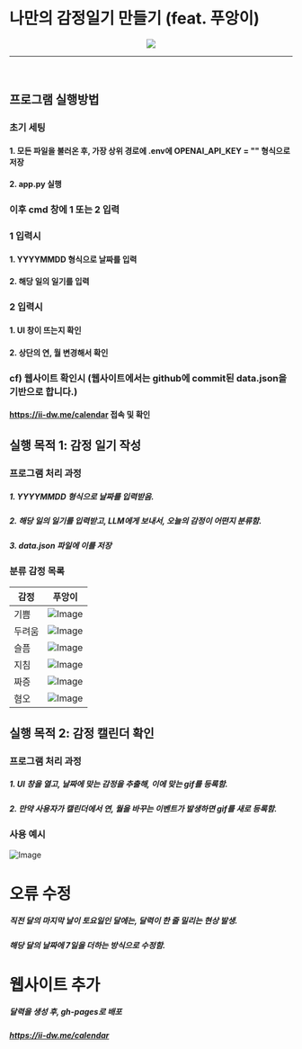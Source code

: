 # 나만의 감정일기 만들기 (feat. 푸앙이)


<div align="center">
<img src="https://img.shields.io/badge/Python-white?style=flat&logo=Python&logoColor=blue"/> 
</div>
<hr/>
<br>

## 프로그램 실행방법

### 초기 세팅
#### 1. 모든 파일을 불러온 후, 가장 상위 경로에 .env에 OPENAI_API_KEY = "<YOUR KEY>" 형식으로 저장
#### 2. app.py 실행

### 이후 cmd 창에 1 또는 2 입력

### 1 입력시
#### 1. YYYYMMDD 형식으로 날짜를 입력
#### 2. 해당 일의 일기를 입력

### 2 입력시
#### 1. UI 창이 뜨는지 확인
#### 2. 상단의 연, 월 변경해서 확인

### cf) 웹사이트 확인시 (웹사이트에서는 github에 commit된 data.json을 기반으로 합니다.)
#### https://ii-dw.me/calendar 접속 및 확인

## 실행 목적 1: 감정 일기 작성

### 프로그램 처리 과정

##### 1. YYYYMMDD 형식으로 날짜를 입력받음.
##### 2. 해당 일의 일기를 입력받고, LLM에게 보내서, 오늘의 감정이 어떤지 분류함.
##### 3. data.json 파일에 이를 저장


### 분류 감정 목록
| 감정       | 푸앙이 |
|------------|------------------|
| 기쁨 | ![Image](./static/기쁨.gif)             |
| 두려움 | ![Image](./static/두려움.gif)             |
| 슬픔 | ![Image](./static/슬픔.gif)             |
| 지침 | ![Image](./static/지침.gif)              |
| 짜증 | ![Image](./static/짜증.gif)             |
| 혐오 | ![Image](./static/혐오.gif)            |

## 실행 목적 2: 감정 캘린더 확인


### 프로그램 처리 과정

##### 1. UI 창을 열고, 날짜에 맞는 감정을 추출해, 이에 맞는 gif를 등록함.
##### 2. 만약 사용자가 캘린더에서 연, 월을 바꾸는 이벤트가 발생하면 gif를 새로 등록함.

### 사용 예시
![Image](./static/example.gif)

# 오류 수정
##### 직전 달의 마지막 날이 토요일인 달에는, 달력이 한 줄 밀리는 현상 발생.
##### 해당 달의 날짜에 7일을 더하는 방식으로 수정함.

# 웹사이트 추가
##### 달력을 생성 후, gh-pages로 배포
##### https://ii-dw.me/calendar



